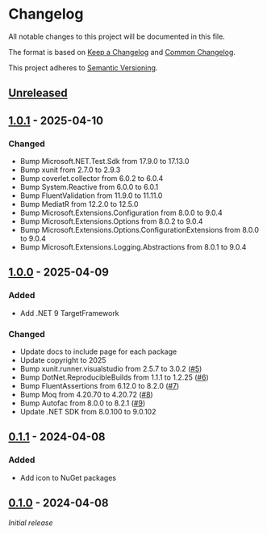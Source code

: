 # Changelog

All notable changes to this project will be documented in this file.

The format is based on [Keep a Changelog](https://keepachangelog.com/en/1.0.0/) and [Common Changelog](
https://common-changelog.org/).

This project adheres to [Semantic Versioning](https://semver.org/spec/v2.0.0.html).

## [Unreleased]

## [1.0.1] - 2025-04-10

### Changed

- Bump Microsoft.NET.Test.Sdk from 17.9.0 to 17.13.0
- Bump xunit from 2.7.0 to 2.9.3
- Bump coverlet.collector from 6.0.2 to 6.0.4
- Bump System.Reactive from 6.0.0 to 6.0.1
- Bump FluentValidation from 11.9.0 to 11.11.0
- Bump MediatR from 12.2.0 to 12.5.0
- Bump Microsoft.Extensions.Configuration from 8.0.0 to 9.0.4
- Bump Microsoft.Extensions.Options from 8.0.2 to 9.0.4
- Bump Microsoft.Extensions.Options.ConfigurationExtensions from 8.0.0 to 9.0.4
- Bump Microsoft.Extensions.Logging.Abstractions from 8.0.1 to 9.0.4

## [1.0.0] - 2025-04-09

### Added

- Add .NET 9 TargetFramework

### Changed

- Update docs to include page for each package
- Update copyright to 2025
- Bump xunit.runner.visualstudio from 2.5.7 to 3.0.2 ([#5](https://github.com/xtracked/staples-dotnet/pull/5))
- Bump DotNet.ReproducibleBuilds from 1.1.1 to 1.2.25 ([#6](https://github.com/xtracked/staples-dotnet/pull/6))
- Bump FluentAssertions from 6.12.0 to 8.2.0 ([#7](https://github.com/xtracked/staples-dotnet/pull/7))
- Bump Moq from 4.20.70 to 4.20.72 ([#8](https://github.com/xtracked/staples-dotnet/pull/8))
- Bump Autofac from 8.0.0 to 8.2.1 ([#9](https://github.com/xtracked/staples-dotnet/pull/9))
- Update .NET SDK from 8.0.100 to 9.0.102

## [0.1.1] - 2024-04-08

### Added

- Add icon to NuGet packages

## [0.1.0] - 2024-04-08

*Initial release*

[unreleased]: https://github.com/xtracked/staples-dotnet/compare/1.0.1...HEAD
[1.0.1]: https://github.com/xtracked/staples-dotnet/compare/1.0.0...1.0.1
[1.0.0]: https://github.com/xtracked/staples-dotnet/compare/0.1.1...1.0.0
[0.1.1]: https://github.com/xtracked/staples-dotnet/compare/0.1.0...0.1.1
[0.1.0]: https://github.com/xtracked/staples-dotnet/releases/tag/0.1.0